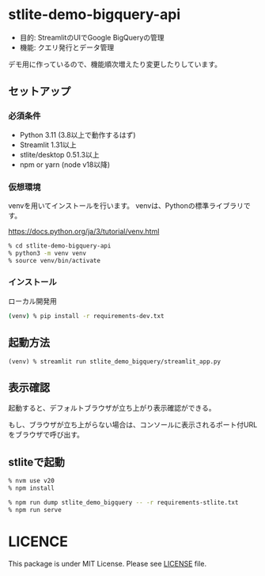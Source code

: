 # stlite-demo-bigquery-api

- 目的: StreamlitのUIでGoogle BigQueryの管理
- 機能: クエリ発行とデータ管理

デモ用に作っているので、機能順次増えたり変更したりしています。


## セットアップ

### 必須条件

- Python 3.11 (3.8以上で動作するはず)
- Streamlit 1.31以上
- stlite/desktop 0.51.3以上
- npm or yarn (node v18以降)

### 仮想環境

venvを用いてインストールを行います。
venvは、Pythonの標準ライブラリです。

https://docs.python.org/ja/3/tutorial/venv.html


```sh
% cd stlite-demo-bigquery-api
% python3 -m venv venv
% source venv/bin/activate
```

### インストール

ローカル開発用

```sh
(venv) % pip install -r requirements-dev.txt
```


## 起動方法

```
(venv) % streamlit run stlite_demo_bigquery/streamlit_app.py
```

## 表示確認

起動すると、デフォルトブラウザが立ち上がり表示確認ができる。

もし、ブラウザが立ち上がらない場合は、コンソールに表示されるポート付URLをブラウザで呼び出す。


## stliteで起動

```sh
% nvm use v20
% npm install
```

```sh
% npm run dump stlite_demo_bigquery -- -r requirements-stlite.txt
% npm run serve
```


# LICENCE

This package is under MIT License.
Please see [LICENSE](LICENSE) file.

